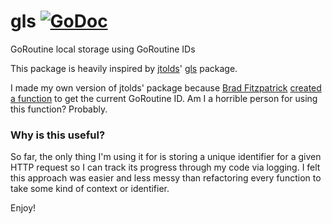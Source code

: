 gls [![GoDoc](https://godoc.org/github.com/tylerb/gls?status.png)](http://godoc.org/github.com/tylerb/gls)
===

GoRoutine local storage using GoRoutine IDs

This package is heavily inspired by [jtolds](https://github.com/jtolds)' [gls](https://github.com/jtolds/gls) package.

I made my own version of jtolds' package because [Brad Fitzpatrick](https://github.com/bradfitz) [created a function](https://github.com/bradfitz/http2/blob/dc0c5c000ec33e263612939744d51a3b68b9cece/gotrack.go) to get the current GoRoutine ID. Am I a horrible person for using this function? Probably.

### Why is this useful? ###

So far, the only thing I'm using it for is storing a unique identifier for a given HTTP request so I can track its progress through my code via logging. I felt this approach was easier and less messy than refactoring every function to take some kind of context or identifier.

Enjoy!
